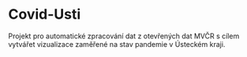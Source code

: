# Covid-Usti
Projekt pro automatické zpracování dat z otevřených dat MVČR s cílem
vytvářet vizualizace zaměřené na stav pandemie v Ústeckém kraji.

